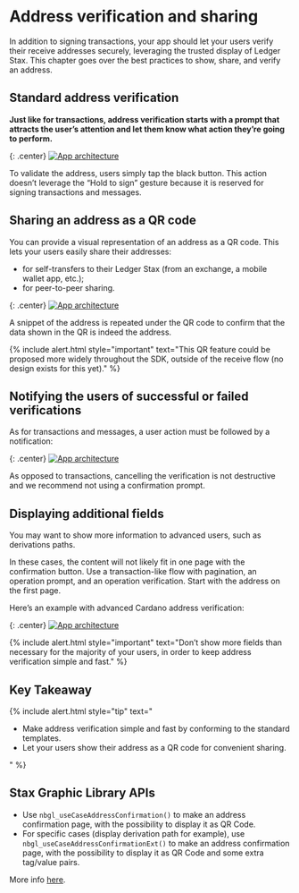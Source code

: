 # Address verification and sharing

In addition to signing transactions, your app should let your users verify their receive addresses securely, leveraging the trusted display of Ledger Stax. This chapter goes over the best practices to show, share, and verify an address.

## Standard address verification

**Just like for transactions, address verification starts with a prompt that attracts the user’s attention and let them know what action they’re going to perform.**

<!-- ------------- Image ------------- -->
{: .center}
[![App architecture](/stax-address-verification.png)](/stax-address-verification.png)
<!-- --------------------------------- -->

To validate the address, users simply tap the black button. This action doesn’t leverage the “Hold to sign” gesture because it is reserved for signing transactions and messages.

## Sharing an address as a QR code

You can provide a visual representation of an address as a QR code. This lets your users easily share their addresses:
- for self-transfers to their Ledger Stax (from an exchange, a mobile wallet app, etc.);
- for peer-to-peer sharing.

<!-- ------------- Image ------------- -->
{: .center}
[![App architecture](/stax-qr-code.png)](/stax-qr-code.png)
<!-- --------------------------------- -->

A snippet of the address is repeated under the QR code to confirm that the data shown in the QR is indeed the address.

<!--  -->
{% include alert.html style="important" text="This QR feature could be proposed more widely throughout the SDK, outside of the receive flow (no design exists for this yet)." %}
<!--  -->


## Notifying the users of successful or failed verifications

As for transactions and messages, a user action must be followed by a notification:

<!-- ------------- Image ------------- -->
{: .center}
[![App architecture](/stax-address.png)](/stax-address.png)
<!-- --------------------------------- -->

As opposed to transactions, cancelling the verification is not destructive and we recommend not using a confirmation prompt.

## Displaying additional fields

You may want to show more information to advanced users, such as derivations paths.

In these cases, the content will not likely fit in one page with the confirmation button. Use a transaction-like flow with pagination, an operation prompt, and an operation verification. Start with the address on the first page.

Here’s an example with advanced Cardano address verification:

<!-- ------------- Image ------------- -->
{: .center}
[![App architecture](/stax-address-additional-fields.png)](/stax-address-additional-fields.png)
<!-- --------------------------------- -->


{% include alert.html style="important" text="Don’t show more fields than necessary for the majority of your users, in order to keep address verification simple and fast." %}


## Key Takeaway

{% include alert.html style="tip" text="<ul>
	<li>Make address verification simple and fast by conforming to the standard templates.</li>
	<li>Let your users show their address as a QR code for convenient sharing.</li>
</ul>" %}


## Stax Graphic Library APIs

- Use `nbgl_useCaseAddressConfirmation()` to make an address confirmation page, with the possibility to display it as QR Code.
- For specific cases (display derivation path for example), use `nbgl_useCaseAddressConfirmationExt()` to make an address confirmation page, with the possibility to display it as QR Code and some extra tag/value pairs. 

More info [here](../stax-graphic-lib/).

